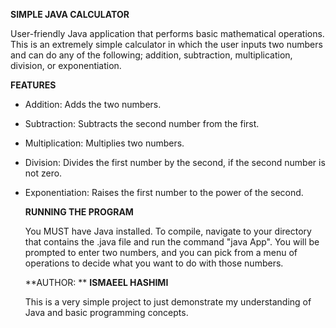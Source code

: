 **SIMPLE JAVA CALCULATOR**

User-friendly Java application that performs basic mathematical operations.
This is an extremely simple calculator in which the user inputs two numbers and can do any of the following;
addition, subtraction, multiplication, division, or exponentiation. 

**FEATURES**

- Addition: Adds the two numbers.
- Subtraction: Subtracts the second number from the first.
- Multiplication: Multiplies two numbers.
- Division: Divides the first number by the second, if the second number is not zero.
- Exponentiation: Raises the first number to the power of the second.

  **RUNNING THE PROGRAM**

  You MUST have Java installed. To compile, navigate to your directory that contains the .java file and run the command "java App".
  You will be prompted to enter two numbers, and you can pick from a menu of operations to decide what you want to do with those numbers.

  **AUTHOR: **
  **ISMAEEL HASHIMI**

  This is a very simple project to just demonstrate my understanding of Java and basic programming concepts.
